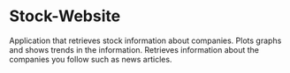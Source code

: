 # Stock-Website
Application that retrieves stock information about companies. Plots graphs and shows trends in the information. Retrieves information about the companies you follow such as news articles.
